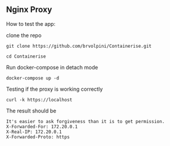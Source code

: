 ## Nginx Proxy

How to test the app:

clone the repo

    git clone https://github.com/brvolpini/Containerise.git
    
```
cd Containerise
```

Run docker-compose in detach mode

```
docker-compose up -d
```

Testing if the proxy is working correctly

``` 
curl -k https://localhost
```

The result should be
``` 
It's easier to ask forgiveness than it is to get permission.
X-Forwarded-For: 172.20.0.1
X-Real-IP: 172.20.0.1
X-Forwarded-Proto: https
```
